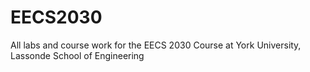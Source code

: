 # EECS2030
All labs and course work for the EECS 2030 Course at York University, Lassonde School of Engineering

